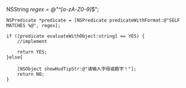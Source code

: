NSString *regex = @"^[a-zA-Z0-9]*$";
    
    NSPredicate *predicate = [NSPredicate predicateWithFormat:@"SELF MATCHES %@", regex];
    
    if ([predicate evaluateWithObject:string] == YES) {
        //implement
        
        return YES;
    }else{
        
        [NSObject showHudTipStr:@"请输入字母或数字！"];
        return NO;
    }